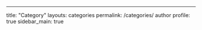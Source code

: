 ---
title: "Category"
layouts: categories
permalink: /categories/
author profile: true
sidebar_main: true
